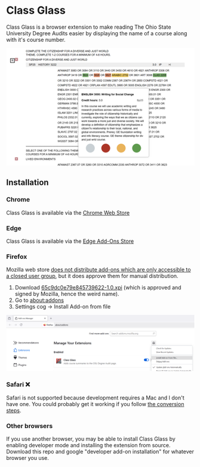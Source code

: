 # Class Glass

Class Glass is a browser extension to make reading The Ohio State University Degree Audits easier by displaying the name of a course along with it's course number.

<img src="class_glass_preview.png" alt="Degree audit with a tooltip including course name and description" width="600"/>

## Installation

### Chrome

Class Glass is available via the [Chrome Web Store](https://chromewebstore.google.com/detail/class-glass/finhcgdnghbpikcplaodjdlclonjblfj)

### Edge

Class Glass is available via the [Edge Add-Ons Store](https://microsoftedge.microsoft.com/addons/detail/class-glass/khkgpilhhafnmohaejgpdjaioinmohfk)

### Firefox

Mozilla web store [does not distribute add-ons which are only accessible to a closed user group](https://extensionworkshop.com/documentation/publish/add-on-policies/), but it does approve them for manual distribution.

1. Download [65c9dc0e79e845739622-1.0.xpi](65c9dc0e79e845739622-1.0.xpi?raw=true) (which is approved and signed by Mozilla, hence the weird name).
2. Go to [about:addons](about:addons)
3. Settings cog -> Install Add-on from file

<img src="firefox-install.png" alt="Firefox add-on page with 'Install Add-on from file' selected" width="600"/>

### Safari ❌

Safari is not supported because development requires a Mac and I don't have one. You could probably get it working if you follow [the conversion steps](https://developer.apple.com/documentation/safariservices/converting-a-web-extension-for-safari).

### Other browsers

If you use another browser, you may be able to install Class Glass by enabling developer mode and installing the extension from source. Download this repo and google "developer add-on installation" for whatever browser you use.
